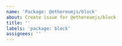 ```yaml
---
name: 'Package: @ethereumjs/block'
about: Create issue for @ethereumjs/block
title: ''
labels: 'package: block'
assignees: ''
---
```

